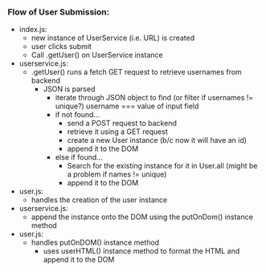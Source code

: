 ### Flow of User Submission:

- index.js:
  - new instance of UserService (i.e. URL) is created
  - user clicks submit
  - Call .getUser() on UserService instance
- userservice.js:
  - .getUser() runs a fetch GET request to retrieve usernames from backend
    - JSON is parsed
      - iterate through JSON object to find (or filter if usernames != unique?) username === value of input field
      - if not found...
        - send a POST request to backend
        - retrieve it using a GET request
        - create a new User instance (b/c now it will have an id)
        - append it to the DOM
      - else if found...
        - Search for the existing instance for it in User.all (might be a problem if names != unique)
        - append it to the DOM
- user.js:
  - handles the creation of the user instance
- userservice.js:
  - append the instance onto the DOM using the putOnDom() instance method
- user.js:
  - handles putOnDOM() instance method
    - uses userHTML() instance method to format the HTML and append it to the DOM
